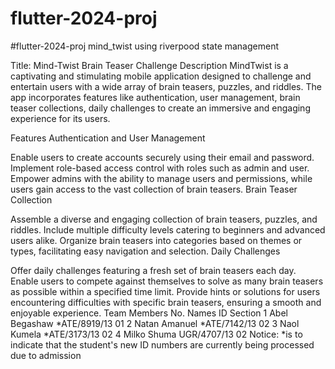 # flutter-2024-proj
#flutter-2024-proj mind_twist using riverpood state management 

Title: Mind-Twist Brain Teaser Challenge
Description
MindTwist is a captivating and stimulating mobile application designed to challenge and entertain users with a wide array of brain teasers, puzzles, and riddles. The app incorporates features like authentication, user management, brain teaser collections, daily challenges to create an immersive and engaging experience for its users.

Features
Authentication and User Management

Enable users to create accounts securely using their email and password.
Implement role-based access control with roles such as admin and user.
Empower admins with the ability to manage users and permissions, while users gain access to the vast collection of brain teasers.
Brain Teaser Collection

Assemble a diverse and engaging collection of brain teasers, puzzles, and riddles.
Include multiple difficulty levels catering to beginners and advanced users alike.
Organize brain teasers into categories based on themes or types, facilitating easy navigation and selection.
Daily Challenges

Offer daily challenges featuring a fresh set of brain teasers each day.
Enable users to compete against themselves to solve as many brain teasers as possible within a specified time limit.
Provide hints or solutions for users encountering difficulties with specific brain teasers, ensuring a smooth and enjoyable experience.
Team Members
No.	Names	ID	Section
1	Abel Begashaw	*ATE/8919/13	01
2	Natan Amanuel	*ATE/7142/13	02
3	Naol Kumela	*ATE/3173/13	02
4	Milko Shuma	UGR/4707/13	02
Notice: *is to indicate that the student's new ID numbers are currently being processed due to admission
